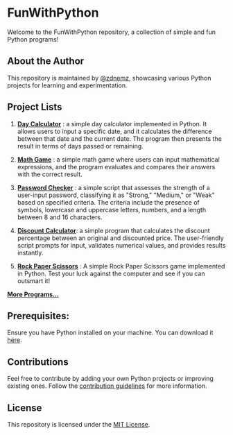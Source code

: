 

# FunWithPython

Welcome to the FunWithPython repository, a collection of simple and fun Python programs!

## About the Author
This repository is maintained by [@zdnemz](https://github.com/zdnemz), showcasing various Python projects for learning and experimentation.

## Project Lists

1. [**Day Calculator**](src/day-calculator) : a simple day calculator implemented in Python. It allows users to input a specific date, and it calculates the difference between that date and the current date. The program then presents the result in terms of days passed or remaining.

2. [**Math Game**](src/math-game) :  a simple math game where users can input mathematical expressions, and the program evaluates and compares their answers with the correct result.
  
3. [**Password Checker**](src/password-checker) : a simple script that assesses the strength of a user-input password, classifying it as "Strong," "Medium," or "Weak" based on specified criteria. The criteria include the presence of symbols, lowercase and uppercase letters, numbers, and a length between 8 and 16 characters.

4. [**Discount Calculator**](src/discount-calculator): a simple program that calculates the discount percentage between an original and discounted price. The user-friendly script prompts for input, validates numerical values, and provides results instantly.

5. [**Rock Paper Scissors**](src/rock-paper-scissors) : A simple Rock Paper Scissors game implemented in Python. Test your luck against the computer and see if you can outsmart it!

[**More Programs...**](src)

## Prerequisites:
Ensure you have Python installed on your machine. You can download it [here](https://python.org).

## Contributions
Feel free to contribute by adding your own Python projects or improving existing ones. Follow the [contribution guidelines](CONTRIBUTING.md) for more information.

## License
This repository is licensed under the [MIT License](LICENSE).
